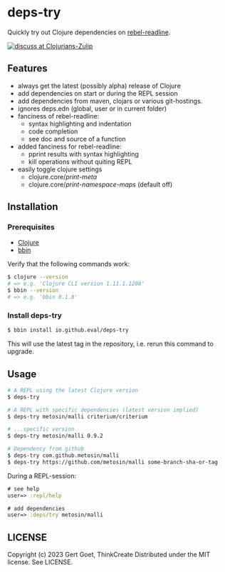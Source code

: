 # deps-try

Quickly try out Clojure dependencies on [rebel-readline](https://github.com/bhauman/rebel-readline#rebel-readline).

[![discuss at Clojurians-Zulip](https://img.shields.io/badge/clojurians%20zulip-clojure-brightgreen.svg)](https://clojurians.zulipchat.com/#narrow/stream/151168-clojure)

## Features

- always get the latest (possibly alpha) release of Clojure
- add dependencies on start or during the REPL session
- add dependencies from maven, clojars or various git-hostings.
- ignores deps.edn (global, user or in current folder)
- fanciness of rebel-readline:
  - syntax highlighting and indentation
  - code completion
  - see doc and source of a function
- added fanciness for rebel-readline:
  - pprint results with syntax highlighting
  - kill operations without quiting REPL
- easily toggle clojure settings
  - clojure.core/*print-meta*
  - clojure.core/*print-namespace-maps* (default off)

## Installation

### Prerequisites

- [Clojure](https://clojure.org/guides/install_clojure)
- [bbin](https://github.com/babashka/bbin#installation)

Verify that the following commands work:

``` bash
$ clojure --version
# => e.g. 'Clojure CLI version 1.11.1.1208'
$ bbin --version
# => e.g. 'bbin 0.1.8'
```

### Install deps-try

``` bash
$ bbin install io.github.eval/deps-try
```

This will use the latest tag in the repository, i.e. rerun this command to upgrade.


## Usage

``` bash
# A REPL using the latest Clojure version
$ deps-try

# A REPL with specific dependencies (latest version implied)
$ deps-try metosin/malli criterium/criterium

# ...specific version
$ deps-try metosin/malli 0.9.2

# Dependency from github
$ deps-try com.github.metosin/malli
$ deps-try https://github.com/metosin/malli some-branch-sha-or-tag
```

During a REPL-session:

``` clojure
# see help
user=> :repl/help

# add dependencies
user=> :deps/try metosin/malli
```

## LICENSE

Copyright (c) 2023 Gert Goet, ThinkCreate
Distributed under the MIT license. See LICENSE.
